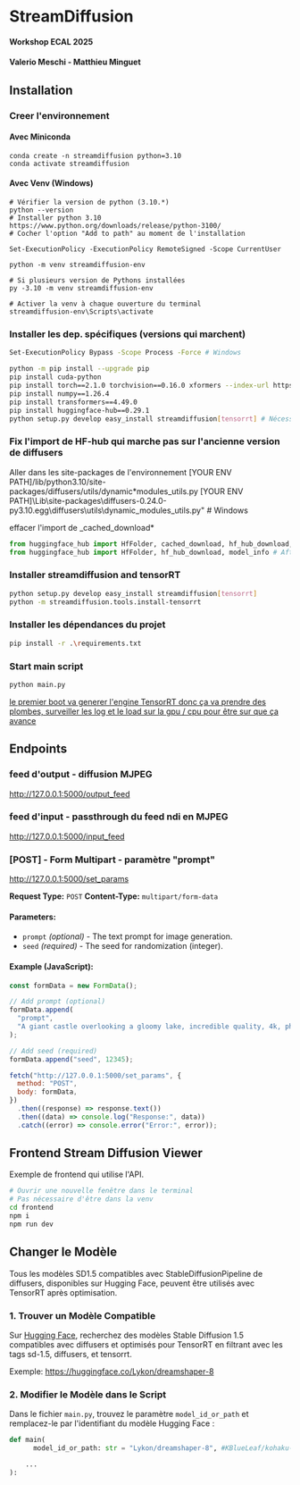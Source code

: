 # StreamDiffusion

#### Workshop ECAL 2025

#### Valerio Meschi - Matthieu Minguet

## Installation

### Creer l'environnement

#### Avec Miniconda

```
conda create -n streamdiffusion python=3.10
conda activate streamdiffusion
```

#### Avec Venv (Windows)

```
# Vérifier la version de python (3.10.*)
python --version
# Installer python 3.10 https://www.python.org/downloads/release/python-3100/
# Cocher l'option "Add to path" au moment de l'installation

Set-ExecutionPolicy -ExecutionPolicy RemoteSigned -Scope CurrentUser

python -m venv streamdiffusion-env

# Si plusieurs version de Pythons installées
py -3.10 -m venv streamdiffusion-env

# Activer la venv à chaque ouverture du terminal
streamdiffusion-env\Scripts\activate
```

### Installer les dep. spécifiques (versions qui marchent)

```bash
Set-ExecutionPolicy Bypass -Scope Process -Force # Windows

python -m pip install --upgrade pip
pip install cuda-python
pip install torch==2.1.0 torchvision==0.16.0 xformers --index-url https://download.pytorch.org/whl/cu118
pip install numpy==1.26.4
pip install transformers==4.49.0
pip install huggingface-hub==0.29.1
python setup.py develop easy_install streamdiffusion[tensorrt] # Nécessaire pour l'étape suivante
```

### Fix l'import de HF-hub qui marche pas sur l'ancienne version de diffusers

Aller dans les site-packages de l'environnement
[YOUR ENV PATH]/lib/python3.10/site-packages/diffusers/utils/dynamic\*modules_utils.py
[YOUR ENV PATH]\Lib\site-packages\diffusers-0.24.0-py3.10.egg\diffusers\utils\dynamic_modules_utils.py" # Windows

effacer l'import de \_cached_download\*

```python
from huggingface_hub import HfFolder, cached_download, hf_hub_download, model_info # Before
from huggingface_hub import HfFolder, hf_hub_download, model_info # After
```

### Installer streamdiffusion and tensorRT

```bash
python setup.py develop easy_install streamdiffusion[tensorrt]
python -m streamdiffusion.tools.install-tensorrt
```

### Installer les dépendances du projet

```bash
pip install -r .\requirements.txt
```

### Start main script

```bash
python main.py
```

<ins>le premier boot va generer l'engine TensorRT donc ça va prendre des plombes, surveiller les log et le load sur la gpu / cpu pour être sur que ça avance</ins>

## Endpoints

### feed d'output - diffusion MJPEG

http://127.0.0.1:5000/output_feed

### feed d'input - passthrough du feed ndi en MJPEG

http://127.0.0.1:5000/input_feed

### [POST] - Form Multipart - paramètre "prompt"

http://127.0.0.1:5000/set_params

**Request Type:** `POST`
**Content-Type:** `multipart/form-data`

#### Parameters:

- `prompt` _(optional)_ - The text prompt for image generation.
- `seed` _(required)_ - The seed for randomization (integer).

#### Example (JavaScript):

```js
const formData = new FormData();

// Add prompt (optional)
formData.append(
  "prompt",
  "A giant castle overlooking a gloomy lake, incredible quality, 4k, photography, unreal engine"
);

// Add seed (required)
formData.append("seed", 12345);

fetch("http://127.0.0.1:5000/set_params", {
  method: "POST",
  body: formData,
})
  .then((response) => response.text())
  .then((data) => console.log("Response:", data))
  .catch((error) => console.error("Error:", error));
```

## Frontend Stream Diffusion Viewer

Exemple de frontend qui utilise l'API.

```bash
# Ouvrir une nouvelle fenêtre dans le terminal
# Pas nécessaire d'être dans la venv
cd frontend
npm i
npm run dev
```

## Changer le Modèle

Tous les modèles SD1.5 compatibles avec StableDiffusionPipeline de diffusers, disponibles sur Hugging Face, peuvent être utilisés avec TensorRT après optimisation.

### 1. Trouver un Modèle Compatible

Sur [Hugging Face](https://huggingface.co/), recherchez des modèles Stable Diffusion 1.5 compatibles avec diffusers et optimisés pour TensorRT en filtrant avec les tags sd-1.5, diffusers, et tensorrt.

Exemple:
https://huggingface.co/Lykon/dreamshaper-8

### 2. Modifier le Modèle dans le Script

Dans le fichier `main.py`, trouvez le paramètre `model_id_or_path` et remplacez-le par l'identifiant du modèle Hugging Face :

```python
def main(
      model_id_or_path: str = "Lykon/dreamshaper-8", #KBlueLeaf/kohaku-v2.1 Lykon/dreamshaper-8 dreamlike-art/dreamlike-photoreal-2.0

    ...
):
```
